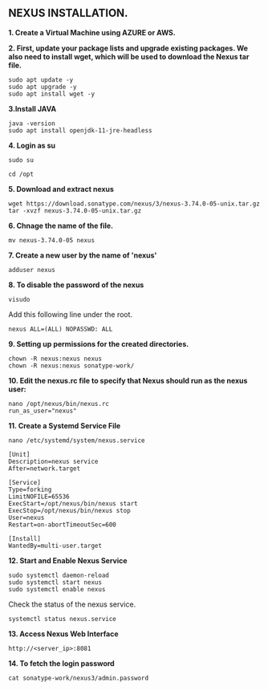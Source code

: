 ## NEXUS INSTALLATION.


**1. Create a Virtual Machine using AZURE or AWS.**

**2. First, update your package lists and upgrade existing packages. We also need to install wget, which will be used to download the Nexus tar file.**
```
sudo apt update -y
sudo apt upgrade -y
sudo apt install wget -y
```
**3.Install JAVA**
```
java -version
sudo apt install openjdk-11-jre-headless
```

**4. Login as su**
```
sudo su
```

```
cd /opt
```
**5. Download and extract nexus**
```
wget https://download.sonatype.com/nexus/3/nexus-3.74.0-05-unix.tar.gz
tar -xvzf nexus-3.74.0-05-unix.tar.gz
```

**6. Chnage the name of the file.**
```
mv nexus-3.74.0-05 nexus
```
**7. Create a new user by the name of 'nexus'**

```
adduser nexus
```
**8. To disable the password of the nexus**

```
visudo
```
  Add this following line under the root.
```
nexus ALL=(ALL) NOPASSWD: ALL
```
**9. Setting up permissions for the created directories.**

```
chown -R nexus:nexus nexus
chown -R nexus:nexus sonatype-work/
```

**10. Edit the nexus.rc file to specify that Nexus should run as the nexus user:**

```
nano /opt/nexus/bin/nexus.rc
run_as_user="nexus"
```
**11. Create a Systemd Service File**

```
nano /etc/systemd/system/nexus.service

[Unit]
Description=nexus service
After=network.target

[Service]
Type=forking
LimitNOFILE=65536
ExecStart=/opt/nexus/bin/nexus start
ExecStop=/opt/nexus/bin/nexus stop
User=nexus
Restart=on-abortTimeoutSec=600

[Install]
WantedBy=multi-user.target
```
**12. Start and Enable Nexus Service**

```
sudo systemctl daemon-reload
sudo systemctl start nexus
sudo systemctl enable nexus
```

Check the status of the nexus service.
```
systemctl status nexus.service
```
**13. Access Nexus Web Interface**

```
http://<server_ip>:8081
```
**14. To fetch the login password**

```
cat sonatype-work/nexus3/admin.password
```
